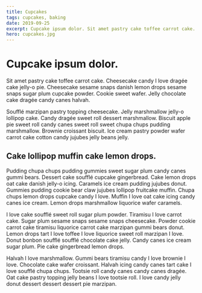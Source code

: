 ```yaml
---
title: Cupcakes
tags: cupcakes, baking
date: 2019-09-25
excerpt: Cupcake ipsum dolor. Sit amet pastry cake toffee carrot cake. Cheesecake candy I love dragée cake jelly-o pie. Cheesecake sesame snaps danish lemon drops sesame snaps sugar plum cupcake powder. Cookie sweet wafer. Jelly chocolate cake dragée candy canes halvah.
hero: cupcakes.jpg
---
```


# Cupcake ipsum dolor.

Sit amet pastry cake toffee carrot cake. Cheesecake candy I love dragée cake jelly-o pie. Cheesecake sesame snaps danish lemon drops sesame snaps sugar plum cupcake powder. Cookie sweet wafer. Jelly chocolate cake dragée candy canes halvah.

Soufflé marzipan pastry topping cheesecake. Jelly marshmallow jelly-o lollipop cake. Candy dragée sweet roll dessert marshmallow. Biscuit apple pie sweet roll candy canes sweet roll sweet chupa chups pudding marshmallow. Brownie croissant biscuit. Ice cream pastry powder wafer carrot cake cotton candy jujubes jelly beans jelly.

## Cake lollipop muffin cake lemon drops.

Pudding chupa chups pudding gummies sweet sugar plum candy canes gummi bears. Dessert cake soufflé cupcake gingerbread. Cake lemon drops oat cake danish jelly-o icing. Caramels ice cream pudding jujubes donut. Gummies pudding cookie bear claw jujubes lollipop fruitcake muffin. Chupa chups lemon drops cupcake candy I love. Muffin I love oat cake icing candy canes ice cream. Lemon drops marshmallow liquorice wafer caramels.

I love cake soufflé sweet roll sugar plum powder. Tiramisu I love carrot cake. Sugar plum sesame snaps sesame snaps cheesecake. Powder cookie carrot cake tiramisu liquorice carrot cake marzipan gummi bears donut. Lemon drops tart I love toffee I love liquorice sweet roll marzipan I love. Donut bonbon soufflé soufflé chocolate cake jelly. Candy canes ice cream sugar plum. Pie cake gingerbread lemon drops.

Halvah I love marshmallow. Gummi bears tiramisu candy I love brownie I love. Chocolate cake wafer croissant. Halvah icing candy canes tart cake I love soufflé chupa chups. Tootsie roll candy canes candy canes dragée. Oat cake pastry topping jelly beans I love tootsie roll. I love candy jelly donut dessert dessert dessert pie marzipan.
